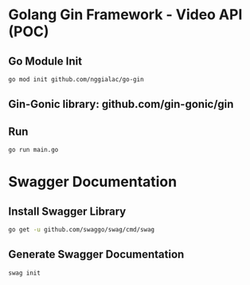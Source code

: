 # Golang Gin Framework - Video API (POC)

## Go Module Init

```bash
go mod init github.com/nggialac/go-gin
```

## Gin-Gonic library: github.com/gin-gonic/gin

## Run

```bash
go run main.go
```

# Swagger Documentation

## Install Swagger Library

```bash
go get -u github.com/swaggo/swag/cmd/swag
```

## Generate Swagger Documentation

```bash
swag init
```
